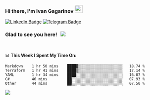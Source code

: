 ### Hi there, I'm Ivan Gagarinov <img src="https://media.giphy.com/media/hvRJCLFzcasrR4ia7z/giphy.gif" width="25px">

[![Linkedin Badge](https://img.shields.io/badge/-LinkedIn-0e76a8?style=flat-square&logo=Linkedin&logoColor=white)](https://linkedin.com/in/ivan-gagarinov-142ba3141/)
[![Telegram Badge](https://img.shields.io/badge/-Telegram-0088cc?style=flat-square&logo=Telegram&logoColor=white)](https://t.me/igagarinov)

### Glad to see you here! &nbsp; ![](https://visitor-badge.glitch.me/badge?page_id=dzencot.dzencot)

</br>

📊 **This Week I Spent My Time On:**
<!--START_SECTION:waka-->
```text
Markdown    1 hr 50 mins    ████▓░░░░░░░░░░░░░░░░░░░░   18.74 % 
Terraform   1 hr 41 mins    ████▒░░░░░░░░░░░░░░░░░░░░   17.14 % 
YAML        1 hr 34 mins    ████░░░░░░░░░░░░░░░░░░░░░   16.07 % 
C#          46 mins         ██░░░░░░░░░░░░░░░░░░░░░░░   07.93 % 
Other       44 mins         ██░░░░░░░░░░░░░░░░░░░░░░░   07.50 % 
```
<!--END_SECTION:waka-->

[![](https://github-readme-stats.vercel.app/api?username=dzencot&theme=gruvbox)](https://github.com/dzencot)
